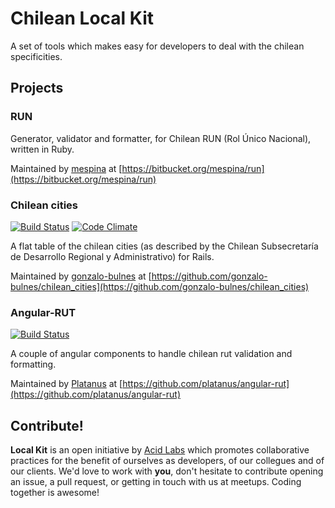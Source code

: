Chilean Local Kit
=================

A set of tools which makes easy for developers to deal with the chilean specificities.

Projects
--------

### RUN

Generator, validator and formatter, for Chilean RUN (Rol Único Nacional), written in Ruby.

Maintained by [mespina][mespina] at [https://bitbucket.org/mespina/run](https://bitbucket.org/mespina/run)

  [mespina]: https://github.com/mespina/

### Chilean cities


[![Build Status](https://api.travis-ci.org/gonzalo-bulnes/chilean_cities.png)](https://travis-ci.org/gonzalo-bulnes/chilean_cities)
[![Code Climate](https://codeclimate.com/github/gonzalo-bulnes/chilean_cities.png)](https://codeclimate.com/github/gonzalo-bulnes/chilean_cities)

A flat table of the chilean cities (as described by the Chilean Subsecretaría de Desarrollo Regional y Administrativo) for Rails.

Maintained by [gonzalo-bulnes][gonzalo-bulnes] at [https://github.com/gonzalo-bulnes/chilean_cities](https://github.com/gonzalo-bulnes/chilean_cities)

  [gonzalo-bulnes]: https://github.com/gonzalo-bulnes/chilean_cities

### Angular-RUT

[![Build Status](https://secure.travis-ci.org/platanus/angular-rut.png)](https://travis-ci.org/platanus/angular-rut)

A couple of angular components to handle chilean rut validation and formatting.

Maintained by [Platanus][platanus] at [https://github.com/platanus/angular-rut](https://github.com/platanus/angular-rut)

  [platanus]: https://github.com/platanus

Contribute!
-----------

**Local Kit** is an open initiative by [Acid Labs][acidlabs] which promotes collaborative practices for the benefit of ourselves as developers, of our collegues and of our clients. We'd love to work with **you**, don't hesitate to contribute opening an issue, a pull request, or getting in touch with us at meetups. Coding together is awesome!

  [acidlabs]: https://github.com/acidlabs
